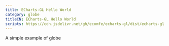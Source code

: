 ```yaml
---
title: ECharts-GL Hello World
category: globe
titleCN: ECharts-GL Hello World
scripts: https://cdn.jsdelivr.net/gh/ecomfe/echarts-gl/dist/echarts-gl.min.js
---
```

A simple example of globe
